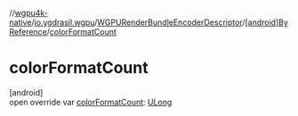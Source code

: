 //[wgpu4k-native](../../../../index.md)/[io.ygdrasil.wgpu](../../index.md)/[WGPURenderBundleEncoderDescriptor](../index.md)/[[android]ByReference](index.md)/[colorFormatCount](color-format-count.md)

# colorFormatCount

[android]\
open override var [colorFormatCount](color-format-count.md): [ULong](https://kotlinlang.org/api/core/kotlin-stdlib/kotlin/-u-long/index.html)